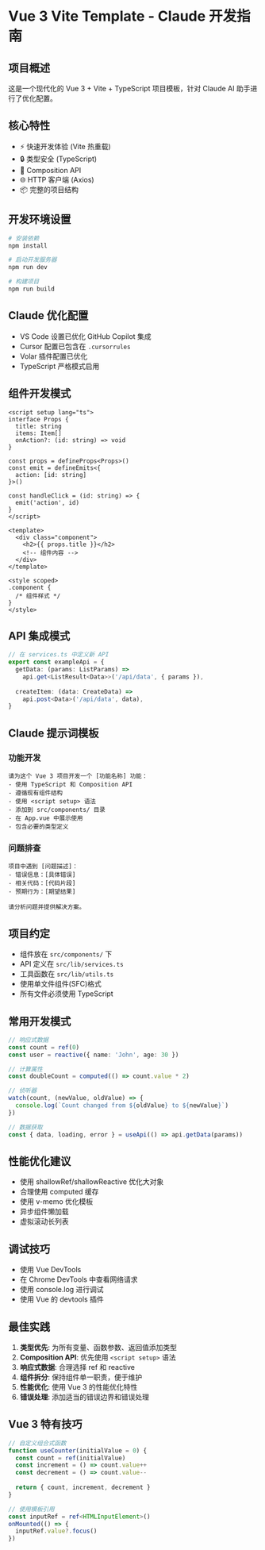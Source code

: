 # Vue 3 Vite Template - Claude 开发指南

## 项目概述
这是一个现代化的 Vue 3 + Vite + TypeScript 项目模板，针对 Claude AI 助手进行了优化配置。

## 核心特性
- ⚡️ 快速开发体验 (Vite 热重载)
- 🔒 类型安全 (TypeScript)
- 🎨 Composition API
- 🌐 HTTP 客户端 (Axios)
- 📦 完整的项目结构

## 开发环境设置
```bash
# 安装依赖
npm install

# 启动开发服务器
npm run dev

# 构建项目
npm run build
```

## Claude 优化配置
- VS Code 设置已优化 GitHub Copilot 集成
- Cursor 配置已包含在 `.cursorrules`
- Volar 插件配置已优化
- TypeScript 严格模式启用

## 组件开发模式
```vue
<script setup lang="ts">
interface Props {
  title: string
  items: Item[]
  onAction?: (id: string) => void
}

const props = defineProps<Props>()
const emit = defineEmits<{
  action: [id: string]
}>()

const handleClick = (id: string) => {
  emit('action', id)
}
</script>

<template>
  <div class="component">
    <h2>{{ props.title }}</h2>
    <!-- 组件内容 -->
  </div>
</template>

<style scoped>
.component {
  /* 组件样式 */
}
</style>
```

## API 集成模式
```typescript
// 在 services.ts 中定义新 API
export const exampleApi = {
  getData: (params: ListParams) => 
    api.get<ListResult<Data>>('/api/data', { params }),
  
  createItem: (data: CreateData) => 
    api.post<Data>('/api/data', data),
}
```

## Claude 提示词模板

### 功能开发
```
请为这个 Vue 3 项目开发一个 [功能名称] 功能：
- 使用 TypeScript 和 Composition API
- 遵循现有组件结构
- 使用 <script setup> 语法
- 添加到 src/components/ 目录
- 在 App.vue 中展示使用
- 包含必要的类型定义
```

### 问题排查
```
项目中遇到 [问题描述]：
- 错误信息：[具体错误]
- 相关代码：[代码片段]
- 预期行为：[期望结果]

请分析问题并提供解决方案。
```

## 项目约定
- 组件放在 `src/components/` 下
- API 定义在 `src/lib/services.ts`
- 工具函数在 `src/lib/utils.ts`
- 使用单文件组件(SFC)格式
- 所有文件必须使用 TypeScript

## 常用开发模式
```typescript
// 响应式数据
const count = ref(0)
const user = reactive({ name: 'John', age: 30 })

// 计算属性
const doubleCount = computed(() => count.value * 2)

// 侦听器
watch(count, (newValue, oldValue) => {
  console.log(`Count changed from ${oldValue} to ${newValue}`)
})

// 数据获取
const { data, loading, error } = useApi(() => api.getData(params))
```

## 性能优化建议
- 使用 shallowRef/shallowReactive 优化大对象
- 合理使用 computed 缓存
- 使用 v-memo 优化模板
- 异步组件懒加载
- 虚拟滚动长列表

## 调试技巧
- 使用 Vue DevTools
- 在 Chrome DevTools 中查看网络请求
- 使用 console.log 进行调试
- 使用 Vue 的 devtools 插件

## 最佳实践
1. **类型优先**: 为所有变量、函数参数、返回值添加类型
2. **Composition API**: 优先使用 `<script setup>` 语法
3. **响应式数据**: 合理选择 ref 和 reactive
4. **组件拆分**: 保持组件单一职责，便于维护
5. **性能优化**: 使用 Vue 3 的性能优化特性
6. **错误处理**: 添加适当的错误边界和错误处理

## Vue 3 特有技巧
```typescript
// 自定义组合式函数
function useCounter(initialValue = 0) {
  const count = ref(initialValue)
  const increment = () => count.value++
  const decrement = () => count.value--
  
  return { count, increment, decrement }
}

// 使用模板引用
const inputRef = ref<HTMLInputElement>()
onMounted(() => {
  inputRef.value?.focus()
})
```